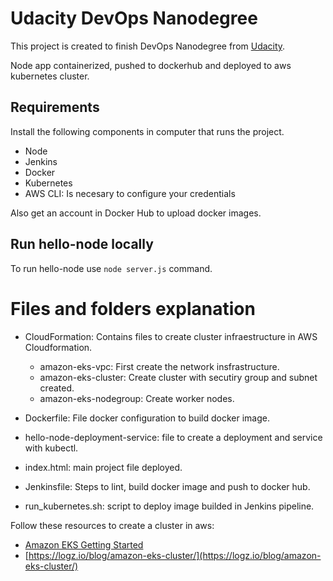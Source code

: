 # Udacity DevOps Nanodegree

This project is created to finish DevOps Nanodegree from [Udacity](https://wwww.udacity.com).

Node app containerized, pushed to dockerhub and deployed to aws kubernetes cluster.

## Requirements

Install the following components in computer that runs the project.

- Node
- Jenkins
- Docker
- Kubernetes 
- AWS CLI: Is necesary to configure your credentials

Also get an account in Docker Hub to upload docker images.

## Run hello-node locally

To run hello-node use `node server.js` command.

# Files and folders explanation

- CloudFormation: Contains files to create cluster infraestructure in AWS Cloudformation.
    - amazon-eks-vpc: First create the network insfrastructure.
    - amazon-eks-cluster: Create cluster with secutiry group and subnet created.
    - amazon-eks-nodegroup: Create worker nodes.

- Dockerfile: File docker configuration to build docker image.
- hello-node-deployment-service: file to create a deployment and service with kubectl.
- index.html: main project file deployed.
- Jenkinsfile: Steps to lint, build docker image and push to docker hub.
- run_kubernetes.sh: script to deploy image builded in Jenkins pipeline.


Follow these resources to create a cluster in aws:

- [Amazon EKS Getting Started](https://docs.aws.amazon.com/eks/latest/userguide/getting-started-console.html)
- [https://logz.io/blog/amazon-eks-cluster/](https://logz.io/blog/amazon-eks-cluster/)




